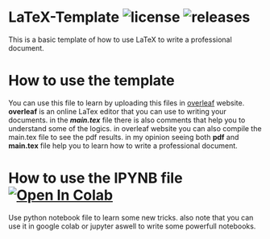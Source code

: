 # LaTeX-Template ![license](https://img.shields.io/github/license/pouyaardehkhani/LaTeX-Template.svg) ![releases](https://img.shields.io/github/release/pouyaardehkhani/LaTeX-Template.svg)
This is a basic template of how to use LaTeX to write a professional document.
# How to use the template
You can use this file to learn by uploading this files in [overleaf](https://www.overleaf.com/) website.
**overleaf** is an online LaTex editor that you can use to writing your documents.
in the **_main.tex_** file there is also comments that help you to understand some of the logics.
in overleaf website you can also compile the main.tex file to see the pdf results. in my opinion seeing both **pdf** and **main.tex** file help you to learn how to write a professional document.
# How to use the IPYNB file <a href="https://colab.research.google.com/github/pouyaardehkhani/LaTeX-Template/blob/master/Introduction_to_LaTeX.ipynb" target="_parent\"><img src="https://colab.research.google.com/assets/colab-badge.svg" alt="Open In Colab"/></a>
Use python notebook file to learn some new tricks. also note that you can use it in google colab or jupyter aswell to write some powerfull notebooks.
